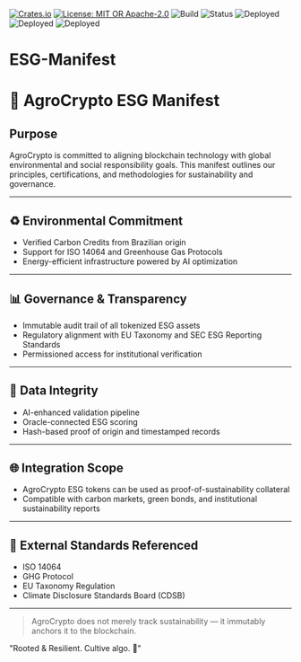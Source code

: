 
[![Crates.io](https://img.shields.io/crates/v/agrocrypto-core.svg)](https://crates.io/crates/agrocrypto-core)
[![License: MIT OR Apache-2.0](https://img.shields.io/crates/l/agrocrypto-core)](https://opensource.org/licenses)
![Build](https://img.shields.io/badge/build-passing-brightgreen)
![Status](https://img.shields.io/badge/project-Verified%20Blockchain%20Infra-orange)
![Deployed](https://img.shields.io/badge/deployed-AWS-blue)
![Deployed](https://img.shields.io/badge/deployed-Cloudflare-orange)
![Deployed](https://img.shields.io/badge/deployed-OpenAI-black)

# ESG-Manifest
# 🌿 AgroCrypto ESG Manifest

## Purpose
AgroCrypto is committed to aligning blockchain technology with global environmental and social responsibility goals. This manifest outlines our principles, certifications, and methodologies for sustainability and governance.

---

## ♻️ Environmental Commitment
- Verified Carbon Credits from Brazilian origin
- Support for ISO 14064 and Greenhouse Gas Protocols
- Energy-efficient infrastructure powered by AI optimization

---

## 📊 Governance & Transparency
- Immutable audit trail of all tokenized ESG assets
- Regulatory alignment with EU Taxonomy and SEC ESG Reporting Standards
- Permissioned access for institutional verification

---

## 🔐 Data Integrity
- AI-enhanced validation pipeline
- Oracle-connected ESG scoring
- Hash-based proof of origin and timestamped records

---

## 🌐 Integration Scope
- AgroCrypto ESG tokens can be used as proof-of-sustainability collateral
- Compatible with carbon markets, green bonds, and institutional sustainability reports

---

## 🔗 External Standards Referenced
- ISO 14064
- GHG Protocol
- EU Taxonomy Regulation
- Climate Disclosure Standards Board (CDSB)

---

> AgroCrypto does not merely track sustainability — it immutably anchors it to the blockchain.

"Rooted & Resilient. Cultive algo. 🌽"
